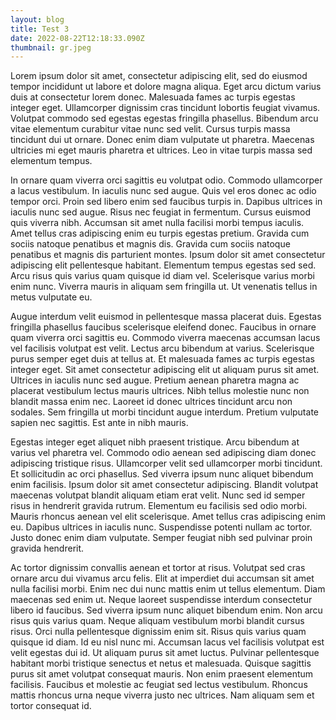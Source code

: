 ```yaml
---
layout: blog
title: Test 3
date: 2022-08-22T12:18:33.090Z
thumbnail: gr.jpeg
---
```

Lorem ipsum dolor sit amet, consectetur adipiscing elit, sed do eiusmod tempor incididunt ut labore et dolore magna aliqua. Eget arcu dictum varius duis at consectetur lorem donec. Malesuada fames ac turpis egestas integer eget. Ullamcorper dignissim cras tincidunt lobortis feugiat vivamus. Volutpat commodo sed egestas egestas fringilla phasellus. Bibendum arcu vitae elementum curabitur vitae nunc sed velit. Cursus turpis massa tincidunt dui ut ornare. Donec enim diam vulputate ut pharetra. Maecenas ultricies mi eget mauris pharetra et ultrices. Leo in vitae turpis massa sed elementum tempus.

In ornare quam viverra orci sagittis eu volutpat odio. Commodo ullamcorper a lacus vestibulum. In iaculis nunc sed augue. Quis vel eros donec ac odio tempor orci. Proin sed libero enim sed faucibus turpis in. Dapibus ultrices in iaculis nunc sed augue. Risus nec feugiat in fermentum. Cursus euismod quis viverra nibh. Accumsan sit amet nulla facilisi morbi tempus iaculis. Amet tellus cras adipiscing enim eu turpis egestas pretium. Gravida cum sociis natoque penatibus et magnis dis. Gravida cum sociis natoque penatibus et magnis dis parturient montes. Ipsum dolor sit amet consectetur adipiscing elit pellentesque habitant. Elementum tempus egestas sed sed. Arcu risus quis varius quam quisque id diam vel. Scelerisque varius morbi enim nunc. Viverra mauris in aliquam sem fringilla ut. Ut venenatis tellus in metus vulputate eu.

Augue interdum velit euismod in pellentesque massa placerat duis. Egestas fringilla phasellus faucibus scelerisque eleifend donec. Faucibus in ornare quam viverra orci sagittis eu. Commodo viverra maecenas accumsan lacus vel facilisis volutpat est velit. Lectus arcu bibendum at varius. Scelerisque purus semper eget duis at tellus at. Et malesuada fames ac turpis egestas integer eget. Sit amet consectetur adipiscing elit ut aliquam purus sit amet. Ultrices in iaculis nunc sed augue. Pretium aenean pharetra magna ac placerat vestibulum lectus mauris ultrices. Nibh tellus molestie nunc non blandit massa enim nec. Laoreet id donec ultrices tincidunt arcu non sodales. Sem fringilla ut morbi tincidunt augue interdum. Pretium vulputate sapien nec sagittis. Est ante in nibh mauris.

Egestas integer eget aliquet nibh praesent tristique. Arcu bibendum at varius vel pharetra vel. Commodo odio aenean sed adipiscing diam donec adipiscing tristique risus. Ullamcorper velit sed ullamcorper morbi tincidunt. Et sollicitudin ac orci phasellus. Sed viverra ipsum nunc aliquet bibendum enim facilisis. Ipsum dolor sit amet consectetur adipiscing. Blandit volutpat maecenas volutpat blandit aliquam etiam erat velit. Nunc sed id semper risus in hendrerit gravida rutrum. Elementum eu facilisis sed odio morbi. Mauris rhoncus aenean vel elit scelerisque. Amet tellus cras adipiscing enim eu. Dapibus ultrices in iaculis nunc. Suspendisse potenti nullam ac tortor. Justo donec enim diam vulputate. Semper feugiat nibh sed pulvinar proin gravida hendrerit.

Ac tortor dignissim convallis aenean et tortor at risus. Volutpat sed cras ornare arcu dui vivamus arcu felis. Elit at imperdiet dui accumsan sit amet nulla facilisi morbi. Enim nec dui nunc mattis enim ut tellus elementum. Diam maecenas sed enim ut. Neque laoreet suspendisse interdum consectetur libero id faucibus. Sed viverra ipsum nunc aliquet bibendum enim. Non arcu risus quis varius quam. Neque aliquam vestibulum morbi blandit cursus risus. Orci nulla pellentesque dignissim enim sit. Risus quis varius quam quisque id diam. Id eu nisl nunc mi. Accumsan lacus vel facilisis volutpat est velit egestas dui id. Ut aliquam purus sit amet luctus. Pulvinar pellentesque habitant morbi tristique senectus et netus et malesuada. Quisque sagittis purus sit amet volutpat consequat mauris. Non enim praesent elementum facilisis. Faucibus et molestie ac feugiat sed lectus vestibulum. Rhoncus mattis rhoncus urna neque viverra justo nec ultrices. Nam aliquam sem et tortor consequat id.